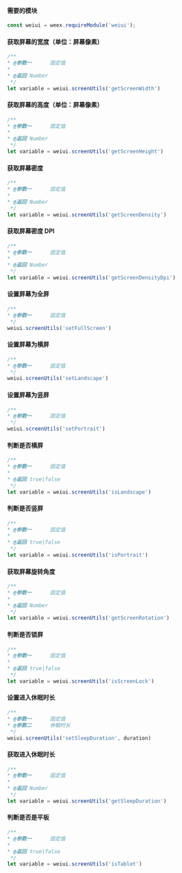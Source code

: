 #### 需要的模块

```js
const weiui = weex.requireModule('weiui');
```

#### 获取屏幕的宽度（单位：屏幕像素）
```js
/**
* @参数一      固定值
* 
* @返回 Number
 */
let variable = weiui.screenUtils('getScreenWidth')
```

#### 获取屏幕的高度（单位：屏幕像素）
```js
/**
* @参数一      固定值
* 
* @返回 Number
 */
let variable = weiui.screenUtils('getScreenHeight')
```

#### 获取屏幕密度
```js
/**
* @参数一      固定值
* 
* @返回 Number
 */
let variable = weiui.screenUtils('getScreenDensity')
```

#### 获取屏幕密度 DPI
```js
/**
* @参数一      固定值
* 
* @返回 Number
 */
let variable = weiui.screenUtils('getScreenDensityDpi')
```

#### 设置屏幕为全屏
```js
/**
* @参数一      固定值
 */
weiui.screenUtils('setFullScreen')
```

#### 设置屏幕为横屏
```js
/**
* @参数一      固定值
 */
weiui.screenUtils('setLandscape')
```

#### 设置屏幕为竖屏
```js
/**
* @参数一      固定值
 */
weiui.screenUtils('setPortrait')
```

#### 判断是否横屏
```js
/**
* @参数一      固定值
* 
* @返回 true|false
 */
let variable = weiui.screenUtils('isLandscape')
```

#### 判断是否竖屏
```js
/**
* @参数一      固定值
* 
* @返回 true|false
 */
let variable = weiui.screenUtils('isPortrait')
```

#### 获取屏幕旋转角度
```js
/**
* @参数一      固定值
* 
* @返回 Number
 */
let variable = weiui.screenUtils('getScreenRotation')
```

#### 判断是否锁屏
```js
/**
* @参数一      固定值
* 
* @返回 true|false
 */
let variable = weiui.screenUtils('isScreenLock')
```

#### 设置进入休眠时长
```js
/**
* @参数一      固定值
* @参数二      休眠时长
 */
weiui.screenUtils('setSleepDuration', duration)
```

#### 获取进入休眠时长
```js
/**
* @参数一      固定值
* 
* @返回 Number
 */
let variable = weiui.screenUtils('getSleepDuration')
```

#### 判断是否是平板
```js
/**
* @参数一      固定值
* 
* @返回 true|false
 */
let variable = weiui.screenUtils('isTablet')
```

